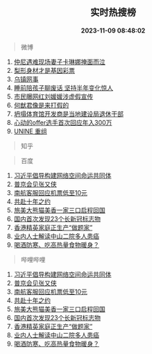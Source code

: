 <div align="center"><h2>实时热搜榜</h2><h4>2023-11-09 08:48:02</h4></div>

> 微博  

1. [仲尼遇难现场妻子卡琳娜掩面而泣](https://s.weibo.com/weibo?q=%23%E4%BB%B2%E5%B0%BC%E9%81%87%E9%9A%BE%E7%8E%B0%E5%9C%BA%E5%A6%BB%E5%AD%90%E5%8D%A1%E7%90%B3%E5%A8%9C%E6%8E%A9%E9%9D%A2%E8%80%8C%E6%B3%A3%23&t=31&band_rank=1&Refer=top)<br />
2. [梨形身材才是基因彩票](https://s.weibo.com/weibo?q=%E6%A2%A8%E5%BD%A2%E8%BA%AB%E6%9D%90%E6%89%8D%E6%98%AF%E5%9F%BA%E5%9B%A0%E5%BD%A9%E7%A5%A8&t=31&band_rank=2&Refer=top)<br />
3. [乌镇网事](https://s.weibo.com/weibo?q=%23%E4%B9%8C%E9%95%87%E7%BD%91%E4%BA%8B%23&t=31&band_rank=3&Refer=top)<br />
4. [睡前陪孩子聊废话 坚持半年变化惊人](https://s.weibo.com/weibo?q=%E7%9D%A1%E5%89%8D%E9%99%AA%E5%AD%A9%E5%AD%90%E8%81%8A%E5%BA%9F%E8%AF%9D%20%E5%9D%9A%E6%8C%81%E5%8D%8A%E5%B9%B4%E5%8F%98%E5%8C%96%E6%83%8A%E4%BA%BA&t=31&band_rank=4&Refer=top)<br />
5. [市民曝网红刘媛媛涉虚假宣传](https://s.weibo.com/weibo?q=%23%E5%B8%82%E6%B0%91%E6%9B%9D%E7%BD%91%E7%BA%A2%E5%88%98%E5%AA%9B%E5%AA%9B%E6%B6%89%E8%99%9A%E5%81%87%E5%AE%A3%E4%BC%A0%23&t=31&band_rank=5&Refer=top)<br />
6. [何猷君像是来打假的](https://s.weibo.com/weibo?q=%23%E4%BD%95%E7%8C%B7%E5%90%9B%E5%83%8F%E6%98%AF%E6%9D%A5%E6%89%93%E5%81%87%E7%9A%84%23&t=31&band_rank=6&Refer=top)<br />
7. [坍塌体育馆开发商是当地建设局退休干部](https://s.weibo.com/weibo?q=%23%E5%9D%8D%E5%A1%8C%E4%BD%93%E8%82%B2%E9%A6%86%E5%BC%80%E5%8F%91%E5%95%86%E6%98%AF%E5%BD%93%E5%9C%B0%E5%BB%BA%E8%AE%BE%E5%B1%80%E9%80%80%E4%BC%91%E5%B9%B2%E9%83%A8%23&t=31&band_rank=7&Refer=top)<br />
8. [心动的offer选手首次回应年入300万](https://s.weibo.com/weibo?q=%23%E5%BF%83%E5%8A%A8%E7%9A%84offer%E9%80%89%E6%89%8B%E9%A6%96%E6%AC%A1%E5%9B%9E%E5%BA%94%E5%B9%B4%E5%85%A5300%E4%B8%87%23&t=31&band_rank=8&Refer=top)<br />
9. [UNINE 重组](https://s.weibo.com/weibo?q=UNINE%20%E9%87%8D%E7%BB%84&t=31&band_rank=9&Refer=top)<br />

> 知乎  


> 百度  

1. [习近平倡导构建网络空间命运共同体](https://www.baidu.com/s?wd=%E4%B9%A0%E8%BF%91%E5%B9%B3%E5%80%A1%E5%AF%BC%E6%9E%84%E5%BB%BA%E7%BD%91%E7%BB%9C%E7%A9%BA%E9%97%B4%E5%91%BD%E8%BF%90%E5%85%B1%E5%90%8C%E4%BD%93&sa=fyb_news&rsv_dl=fyb_news)<br />
2. [普京会见张又侠](https://www.baidu.com/s?wd=%E6%99%AE%E4%BA%AC%E4%BC%9A%E8%A7%81%E5%BC%A0%E5%8F%88%E4%BE%A0&sa=fyb_news&rsv_dl=fyb_news)<br />
3. [南航客服回应机票低至10元](https://www.baidu.com/s?wd=%E5%8D%97%E8%88%AA%E5%AE%A2%E6%9C%8D%E5%9B%9E%E5%BA%94%E6%9C%BA%E7%A5%A8%E4%BD%8E%E8%87%B310%E5%85%83&sa=fyb_news&rsv_dl=fyb_news)<br />
4. [共赴十年之约](https://www.baidu.com/s?wd=%E5%85%B1%E8%B5%B4%E5%8D%81%E5%B9%B4%E4%B9%8B%E7%BA%A6&sa=fyb_news&rsv_dl=fyb_news)<br />
5. [旅美大熊猫美香一家三口启程回国](https://www.baidu.com/s?wd=%E6%97%85%E7%BE%8E%E5%A4%A7%E7%86%8A%E7%8C%AB%E7%BE%8E%E9%A6%99%E4%B8%80%E5%AE%B6%E4%B8%89%E5%8F%A3%E5%90%AF%E7%A8%8B%E5%9B%9E%E5%9B%BD&sa=fyb_news&rsv_dl=fyb_news)<br />
6. [国内首次发现23个长新冠标志物](https://www.baidu.com/s?wd=%E5%9B%BD%E5%86%85%E9%A6%96%E6%AC%A1%E5%8F%91%E7%8E%B023%E4%B8%AA%E9%95%BF%E6%96%B0%E5%86%A0%E6%A0%87%E5%BF%97%E7%89%A9&sa=fyb_news&rsv_dl=fyb_news)<br />
7. [香港精英家庭正生产“做题家”](https://www.baidu.com/s?wd=%E9%A6%99%E6%B8%AF%E7%B2%BE%E8%8B%B1%E5%AE%B6%E5%BA%AD%E6%AD%A3%E7%94%9F%E4%BA%A7%E2%80%9C%E5%81%9A%E9%A2%98%E5%AE%B6%E2%80%9D&sa=fyb_news&rsv_dl=fyb_news)<br />
8. [业内人士解读中山二院多人患癌](https://www.baidu.com/s?wd=%E4%B8%9A%E5%86%85%E4%BA%BA%E5%A3%AB%E8%A7%A3%E8%AF%BB%E4%B8%AD%E5%B1%B1%E4%BA%8C%E9%99%A2%E5%A4%9A%E4%BA%BA%E6%82%A3%E7%99%8C&sa=fyb_news&rsv_dl=fyb_news)<br />
9. [喝酒防寒、吃高热量食物暖身？](https://www.baidu.com/s?wd=%E5%96%9D%E9%85%92%E9%98%B2%E5%AF%92%E3%80%81%E5%90%83%E9%AB%98%E7%83%AD%E9%87%8F%E9%A3%9F%E7%89%A9%E6%9A%96%E8%BA%AB%EF%BC%9F&sa=fyb_news&rsv_dl=fyb_news)<br />

> 哔哩哔哩  

1. [习近平倡导构建网络空间命运共同体](https://www.baidu.com/s?wd=%E4%B9%A0%E8%BF%91%E5%B9%B3%E5%80%A1%E5%AF%BC%E6%9E%84%E5%BB%BA%E7%BD%91%E7%BB%9C%E7%A9%BA%E9%97%B4%E5%91%BD%E8%BF%90%E5%85%B1%E5%90%8C%E4%BD%93&sa=fyb_news&rsv_dl=fyb_news)<br />
2. [普京会见张又侠](https://www.baidu.com/s?wd=%E6%99%AE%E4%BA%AC%E4%BC%9A%E8%A7%81%E5%BC%A0%E5%8F%88%E4%BE%A0&sa=fyb_news&rsv_dl=fyb_news)<br />
3. [南航客服回应机票低至10元](https://www.baidu.com/s?wd=%E5%8D%97%E8%88%AA%E5%AE%A2%E6%9C%8D%E5%9B%9E%E5%BA%94%E6%9C%BA%E7%A5%A8%E4%BD%8E%E8%87%B310%E5%85%83&sa=fyb_news&rsv_dl=fyb_news)<br />
4. [共赴十年之约](https://www.baidu.com/s?wd=%E5%85%B1%E8%B5%B4%E5%8D%81%E5%B9%B4%E4%B9%8B%E7%BA%A6&sa=fyb_news&rsv_dl=fyb_news)<br />
5. [旅美大熊猫美香一家三口启程回国](https://www.baidu.com/s?wd=%E6%97%85%E7%BE%8E%E5%A4%A7%E7%86%8A%E7%8C%AB%E7%BE%8E%E9%A6%99%E4%B8%80%E5%AE%B6%E4%B8%89%E5%8F%A3%E5%90%AF%E7%A8%8B%E5%9B%9E%E5%9B%BD&sa=fyb_news&rsv_dl=fyb_news)<br />
6. [国内首次发现23个长新冠标志物](https://www.baidu.com/s?wd=%E5%9B%BD%E5%86%85%E9%A6%96%E6%AC%A1%E5%8F%91%E7%8E%B023%E4%B8%AA%E9%95%BF%E6%96%B0%E5%86%A0%E6%A0%87%E5%BF%97%E7%89%A9&sa=fyb_news&rsv_dl=fyb_news)<br />
7. [香港精英家庭正生产“做题家”](https://www.baidu.com/s?wd=%E9%A6%99%E6%B8%AF%E7%B2%BE%E8%8B%B1%E5%AE%B6%E5%BA%AD%E6%AD%A3%E7%94%9F%E4%BA%A7%E2%80%9C%E5%81%9A%E9%A2%98%E5%AE%B6%E2%80%9D&sa=fyb_news&rsv_dl=fyb_news)<br />
8. [业内人士解读中山二院多人患癌](https://www.baidu.com/s?wd=%E4%B8%9A%E5%86%85%E4%BA%BA%E5%A3%AB%E8%A7%A3%E8%AF%BB%E4%B8%AD%E5%B1%B1%E4%BA%8C%E9%99%A2%E5%A4%9A%E4%BA%BA%E6%82%A3%E7%99%8C&sa=fyb_news&rsv_dl=fyb_news)<br />
9. [喝酒防寒、吃高热量食物暖身？](https://www.baidu.com/s?wd=%E5%96%9D%E9%85%92%E9%98%B2%E5%AF%92%E3%80%81%E5%90%83%E9%AB%98%E7%83%AD%E9%87%8F%E9%A3%9F%E7%89%A9%E6%9A%96%E8%BA%AB%EF%BC%9F&sa=fyb_news&rsv_dl=fyb_news)<br />
